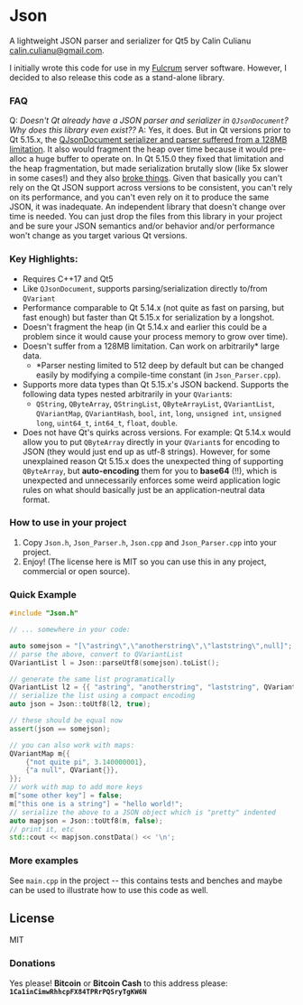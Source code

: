 # Json

A lightweight JSON parser and serializer for Qt5 by Calin Culianu <calin.culianu@gmail.com>.

I initially wrote this code for use in my [Fulcrum](https://github.com/cculianu/Fulcrum) server software. However, I decided to also release this code as a stand-alone library.

### FAQ

Q: *Doesn't Qt already have a JSON parser and serializer in `QJsonDocument`? Why does this library even exist??*
A: Yes, it does. But in Qt versions prior to Qt 5.15.x, the [QJsonDocument serializer and parser suffered from a 128MB limitation](https://bugreports.qt.io/browse/QTBUG-47629). It also would fragment the heap over time because it would pre-alloc a huge buffer to operate on.  In Qt 5.15.0 they fixed that limitation and the heap fragmentation, but made serialization brutally slow (like 5x slower in some cases!) and they also [broke things](https://bugreports.qt.io/browse/QTBUG-84610). Given that basically you can't rely on the Qt JSON support across versions to be consistent, you can't rely on its performance, and you can't even rely on it to produce the same JSON, it was inadequate.  An independent library that doesn't change over time is needed.  You can just drop the files from this library in your project and be sure your JSON semantics and/or behavior and/or performance won't change as you target various Qt versions.


### Key Highlights:
- Requires C++17 and Qt5
- Like `QJsonDocument`, supports parsing/serialization directly to/from `QVariant`
- Performance comparable to Qt 5.14.x (not quite as fast on parsing, but fast enough) but faster than Qt 5.15.x for serialization by a longshot.
- Doesn't fragment the heap (in Qt 5.14.x and earlier this could be a problem since it would cause your process memory to grow over time).
- Doesn't suffer from a 128MB limitation. Can work on arbitrarily* large data.
  - *Parser nesting limited to 512 deep by default but can be changed easily by modifying a compile-time constant (in `Json_Parser.cpp`).
- Supports more data types than Qt 5.15.x's JSON backend. Supports the following data types nested arbitrarily in your `QVariant`s:
  - `QString`, `QByteArray`, `QStringList`, `QByteArrayList`, `QVariantList`, `QVariantMap`, `QVariantHash`, `bool`, `int`, `long`, `unsigned int`, `unsigned long`, `uint64_t`, `int64_t`, `float`, `double`.
- Does not have Qt's quirks across versions. For example: Qt 5.14.x would allow you to put `QByteArray` directly in your `QVariant`s for encoding to JSON (they would just end up as utf-8 strings).  However, for some unexplained reason Qt 5.15.x does the unexpected thing of supporting `QByteArray`, but **auto-encoding** them for you to **base64** (!!), which is unexpected and unnecessarily enforces some weird application logic rules on what should basically just be an application-neutral data format.

### How to use in your project

1. Copy `Json.h`, `Json_Parser.h`, `Json.cpp` and `Json_Parser.cpp` into your project.
2. Enjoy!  (The license here is MIT so you can use this in any project, commercial or open source).

### Quick Example

```c++
#include "Json.h"

// ... somewhere in your code:

auto somejson = "[\"astring\",\"anotherstring\",\"laststring\",null]";
// parse the above, convert to QVariantList
QVariantList l = Json::parseUtf8(somejson).toList();

// generate the same list programatically
QVariantList l2 = {{ "astring", "anotherstring", "laststring", QVariant{} }};
// serialize the list using a compact encoding
auto json = Json::toUtf8(l2, true);

// these should be equal now
assert(json == somejson);

// you can also work with maps:
QVariantMap m{{
    {"not quite pi", 3.140000001},
    {"a null", QVariant{}},
}};
// work with map to add more keys
m["some other key"] = false;
m["this one is a string"] = "hello world!";
// serialize the above to a JSON object which is "pretty" indented
auto mapjson = Json::toUtf8(m, false);
// print it, etc
std::cout << mapjson.constData() << '\n';
```

### More examples
See `main.cpp` in the project -- this contains tests and benches and maybe can be used to illustrate how to use this code as well.

License
----

MIT

### Donations
Yes please!  **Bitcoin** or **Bitcoin Cash** to this address please: **`1Ca1inCimwRhhcpFX84TPRrPQSryTgKW6N`**
